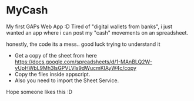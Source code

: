# MyCash

My first GAPs Web App :D
Tired of "digital wallets from banks", i just wanted an app where i can post my "cash" movements on an spreadsheet.

honestly, the code its a mess.. good luck trying to understand it


- Get a copy of the sheet from here https://docs.google.com/spreadsheets/d/1-MAnBLQ2W-yUpHWbL9Mh3lsGPVLVls9dWucmKIAyW4c/copy
- Copy the files inside appscript. 
- Also you need to import the Sheet Service.

Hope someone likes this :D
